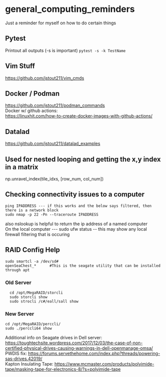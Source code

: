 # general_computing_reminders
Just a reminder for myself on how to do certain things

## Pytest
Printout all outputs (-s is important)
`pytest -s -k TestName`

## Vim Stuff
https://github.com/jstout211/vim_cmds

## Docker / Podman
https://github.com/jstout211/podman_commands  <br>
Docker w/ github actions: <br>
https://linuxhit.com/how-to-create-docker-images-with-github-actions/

## Datalad
https://github.com/jstout211/datalad_examples

## Used for nested looping and getting the x,y index in a matrix
np.unravel_index(tile_idxs, [row_num, col_num])

## Checking connectivity issues to a computer
```
ping IPADDRESS --- if this works and the below says filtered, then there is a network block
sudo nmap -p 22 -Pn --traceroute IPADDRESS
```
also nslookup is helpful to return the ip address of a named computer <br>
On the local computer --- sudo ufw status -- this may show any local firewall filtering that is occuring <br>
## RAID Config Help
```
sudo smartcl -a /dev/sd#
openSeaChest_*      #This is the seagate utility that can be installed through apt
```

### Old Server
```
  cd /opt/MegaRAID/storcli
  sudo storcli show
  sudo strocli /c#/eall/sall show
```
### New Server
```
cd /opt/MegaRAID/perccli/
sudo ./perccli64 show
```

Additional info on Seagate drives in Dell server: https://toughtechsite.wordpress.com/2017/12/03/the-case-of-non-certified-physical-drives-causing-warnings-in-dell-openmanage-omsa/ <br>
PWDIS  fix: https://forums.servethehome.com/index.php?threads/powering-sas-drives.42019/ <br>
Kapton Insulating Tape: https://www.mcmaster.com/products/polyimide-tape/masking-tape-for-electronics-8/?s=polyimide-tape <br>








